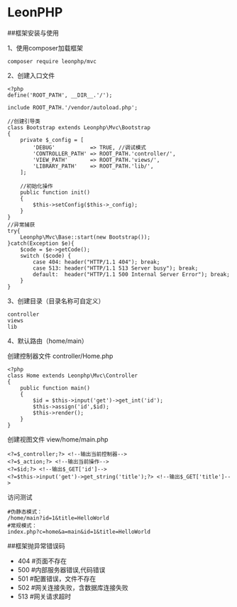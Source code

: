 # LeonPHP

##框架安装与使用

1、使用composer加载框架

    composer require leonphp/mvc

2、创建入口文件

    <?php
    define('ROOT_PATH', __DIR__.'/');

    include ROOT_PATH.'/vendor/autoload.php';

    //创建引导类
    class Bootstrap extends Leonphp\Mvc\Bootstrap
    {
        private $_config = [
            'DEBUG'           => TRUE, //调试模式
            'CONTROLLER_PATH' => ROOT_PATH.'controller/',
            'VIEW_PATH'       => ROOT_PATH.'views/',
            'LIBRARY_PATH'    => ROOT_PATH.'lib/',
        ];

        //初始化操作
        public function init()
        {
            $this->setConfig($this->_config);
        }
    }
    //异常捕获
    try{
        Leonphp\Mvc\Base::start(new Bootstrap());
    }catch(Exception $e){
        $code = $e->getCode();
        switch ($code) {
            case 404: header("HTTP/1.1 404"); break;
            case 513: header("HTTP/1.1 513 Server busy"); break;
            default:  header("HTTP/1.1 500 Internal Server Error"); break;
        }
    }

3、创建目录（目录名称可自定义）

    controller
    views
    lib

4、默认路由（home/main）

创建控制器文件 controller/Home.php

    <?php
    class Home extends Leonphp\Mvc\Controller
    {
        public function main()
        {
            $id = $this->input('get')->get_int('id');
            $this->assign('id',$id);
            $this->render();
        }
    }

创建视图文件 view/home/main.php

    <?=$_controller;?> <!--输出当前控制器-->
    <?=$_action;?> <!--输出当前操作-->
    <?=$id;?> <!--输出$_GET['id']-->
    <?=$this->input('get')->get_string('title');?> <!--输出$_GET['title']-->


访问测试

    #伪静态模式：
    /home/main?id=1&title=HelloWorld
    #常规模式：
    index.php?c=home&a=main&id=1&title=HelloWorld


##框架抛异常错误码

- 404 #页面不存在
- 500 #内部服务器错误,代码错误
- 501 #配置错误，文件不存在
- 502 #网关连接失败，含数据库连接失败
- 513 #网关请求超时
